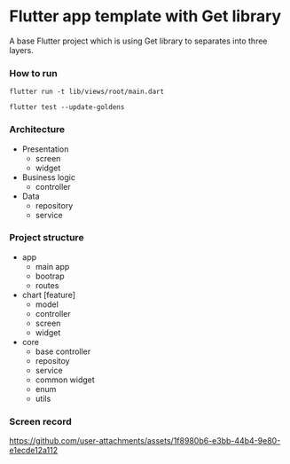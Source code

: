 # Flutter app template with Get library 

A base Flutter project which is using Get library to separates into three layers.

### How to run

`flutter run -t lib/views/root/main.dart`

`flutter test --update-goldens`

### Architecture 

- Presentation
  - screen
  - widget
- Business logic
  - controller
- Data
  - repository
  - service 


### Project structure 

- app
  - main app
  - bootrap 
  - routes 
- chart [feature] 
  - model
  - controller
  - screen
  - widget
- core
  - base controller
  - repositoy
  - service
  - common widget
  - enum
  - utils
 
### Screen record 

https://github.com/user-attachments/assets/1f8980b6-e3bb-44b4-9e80-e1ecde12a112

